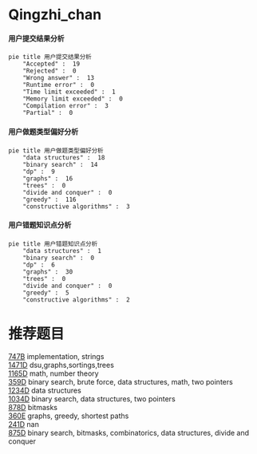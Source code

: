 # Qingzhi_chan

<!-- tabs:start -->



#### **用户提交结果分析**

```mermaid
pie title 用户提交结果分析
    "Accepted" :  19
    "Rejected" :  0
    "Wrong answer" :  13
    "Runtime error" :  0
    "Time limit exceeded" :  1
    "Memory limit exceeded" :  0
    "Compilation error" :  3
    "Partial" :  0
```

#### **用户做题类型偏好分析**

```mermaid
pie title 用户做题类型偏好分析
    "data structures" :  18
    "binary search" :  14
    "dp" :  9
    "graphs" :  16
    "trees" :  0
    "divide and conquer" :  0
    "greedy" :  116
    "constructive algorithms" :  3
```
#### **用户错题知识点分析**

```mermaid
pie title 用户错题知识点分析
    "data structures" :  1
    "binary search" :  0
    "dp" :  6
    "graphs" :  30
    "trees" :  0
    "divide and conquer" :  0
    "greedy" :  5
    "constructive algorithms" :  2
```



<!-- tabs:end -->
# 推荐题目
[747B](https://codeforces.com/contest/747/problem/B)		implementation,
                        strings		  
[1471D](https://codeforces.com/contest/1471/problem/D)		dsu,graphs,sortings,trees		  
[1165D](https://codeforces.com/contest/1165/problem/D)		math,
                        number theory		  
[359D](https://codeforces.com/contest/359/problem/D)		binary search,
                        brute force,
                        data structures,
                        math,
                        two pointers		  
[1234D](https://codeforces.com/contest/1234/problem/D)		data structures		  
[1034D](https://codeforces.com/contest/1034/problem/D)		binary search,
                        data structures,
                        two pointers		  
[878D](https://codeforces.com/contest/878/problem/D)		bitmasks		  
[360E](https://codeforces.com/contest/360/problem/E)		graphs,
                        greedy,
                        shortest paths		  
[241D](https://codeforces.com/contest/241/problem/D)		nan		  
[875D](https://codeforces.com/contest/875/problem/D)		binary search,
                        bitmasks,
                        combinatorics,
                        data structures,
                        divide and conquer		  
